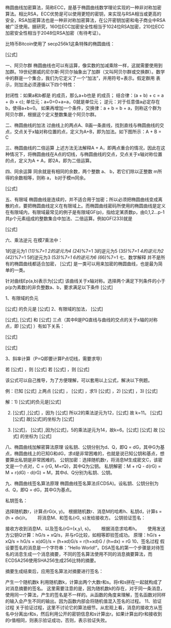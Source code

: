 椭圆曲线加密算法，简称ECC，是基于椭圆曲线数学理论实现的一种非对称加密算法。相比RSA，ECC优势是可以使用更短的密钥，来实现与RSA相当或更高的安全，RSA加密算法也是一种非对称加密算法，在公开密钥加密和电子商业中RSA被广泛使用。据研究，160位ECC加密安全性相当于1024位RSA加密，210位ECC加密安全性相当于2048位RSA加密（有待考证）。

比特币Bitcoin使用了 secp256k1这条特殊的椭圆曲线：

[公式]

一、阿贝尔群
椭圆曲线也可以有运算，像实数的加减乘除一样，这就需要使用到加群。19世纪挪威的尼尔斯·阿贝尔抽象出了加群（又叫阿贝尔群或交换群）。数学中的群是一个集合，我们为它定义了一个“加法”，并用符号+表示。假定群用 表示，则加法必须遵循以下四个特性：

封闭性：如果a和b都是 的成员，那么a+b也是 的成员；
结合律：(a + b) + c = a + (b + c);
单位元：a+0=0+a=a，0就是单位元；
逆元：对于任意值a必定存在b，使得a+b=0。
如果再增加一个条件，交换律：a + b = b + a，则称这个群为阿贝尔群，根据这个定义整数集是个阿贝尔群。

二、椭圆曲线的加法
过曲线上的两点A、B画一条直线，找到直线与椭圆曲线的交点，交点关于x轴对称位置的点，定义为A+B，即为加法。如下图所示：A + B = C



三、椭圆曲线的二倍运算
上述方法无法解释A + A，即两点重合的情况，因此在这种情况下，将椭圆曲线在A点的切线，与椭圆曲线的交点，交点关于x轴对称位置的点，定义为A + A，即2A，即为二倍运算。


四、同余运算
同余就是有相同的余数，两个整数 a、 b，若它们除以正整数 m所得的余数相等，则称 a， b对于模m同余。

[公式]

五、有限域
椭圆曲线是连续的，并不适合用于加密；所以必须把椭圆曲线变成离散的点，要把椭圆曲线定义在有限域上。而椭圆曲线密码所使用的椭圆曲线是定义在有限域内，有限域最常见的例子是有限域GF(p)，指给定某质数p，由0,1,2...p-1共p个元素组成的整数集合中加法、二倍运算。例如GF(233)就是

[公式]

六、乘法逆元
在模7乘法中：

1的逆元为1 (1*1)%7=1
2的逆元为4 (2*4)%7=1
3的逆元为5 (3*5)%7=1
4的逆元为2 (4*2)%7=1
5的逆元为3 (5*3)%7=1
6的逆元为6 (6*6)%7=1
七、数学解释
并不是所有的椭圆曲线都适合加密， [公式] 是一类可以用来加密的椭圆曲线，也是最为简单的一类。

针对曲线Ep(a,b)表示为[公式]
该曲线关于x轴对称。选择两个满足下列条件的小于p(p为素数)的非负整数a、b，要求满足以下条件 [公式]

1、有限域的负元

[公式] 的负元是 [公式]
2、有限域的加法， [公式]

[公式], [公式] 和 [公式] 三点（其中R是PQ直线与曲线的交点的关于x轴的对称点，即 [公式] ）有如下关系：

[公式]

[公式]

3、斜率计算（P=Q即要计算P点切线，需要求导）

若 [公式] ，则 [公式]
若 [公式] ，则 [公式]

该公式可以自己推导，为了方便理解，可以套用以上公式，解决以下例题。

例：已知 [公式] 上两点 [公式] ， [公式] ，求1) [公式] ，2) [公式] ，3) [公式]

解：1) [公式]的负元是[公式]

2) [公式] ,[公式] ，因为 [公式] 所以2的乘法逆元为12，[公式] 故 k=11。 [公式][公式] 故[公式]的坐标为 [公式]

3) [公式]， [公式] ,因为[公式]，5的乘法逆元为14，故k=6。[公式] [公式] 故 [公式] 的坐标为 [公式]

八、椭圆曲线加解密算法原理
设私钥、公钥分别为d、Q，即Q = dG，其中G为基点，椭圆曲线上的已知G和dG，求d是非常困难的，也就是说已知公钥和基点，想要算出私钥是非常困难的。
公钥加密：选择随机数r，将消息M生成密文C，该密文是一个点对，C = {rG, M+rQ}，其中Q为公钥。
私钥解密：M + rQ - d(rG) = M + r(dG) - d(rG) = M，其中d、Q分别为私钥、公钥。

九、椭圆曲线签名算法原理
椭圆曲线签名算法(ECDSA)。设私钥、公钥分别为d、Q，即Q = dG，其中G为基点。

私钥签名：

选择随机数r，计算点rG(x, y)。
根据随机数r、消息M的哈希h、私钥d，计算s = (h + dx)/r。　　
将消息M、和签名{rG, s}发给接收方。
公钥验证签名：　　

接收方收到消息M、以及签名{rG=(x,y), s}。　　
根据消息求哈希h。　　
使用发送方公钥Q计算：hG/s + xQ/s，并与rG比较，如相等即验签成功。
原理：hG/s + xQ/s = hG/s + x(dG)/s = (h+xd)G/s = r(h+xd)G / (h+dx) = rG
10、签名过程
假设要签名的消息是一个字符串：“Hello World!”。DSA签名的第一个步骤是对待签名的消息生成一个消息摘要，不同的签名算法使用不同的消息摘要算法，而ECDSA256使用SHA256生成256比特的摘要。

摘要生成结束后，应用签名算法对摘要进行签名：

产生一个随机数k
利用随机数k，计算出两个大数r和s。将r和s拼在一起就构成了对消息摘要的签名。
这里需要注意的是，因为随机数k的存在，对于同一条消息，使用同一个算法，产生的签名是不一样的。从函数的角度来理解，签名函数对同样的输入会产生不同的输出。因为函数内部会将随机值混入签名的过程。
11、验证过程
关于验证过程，这里不讨论它的算法细节。从宏观上看，消息的接收方从签名中分离出r和s，然后利用公开的密钥信息和s计算出r。如果计算出的r和接收到的r值相同，则表示验证成功，否则，表示验证失败。
